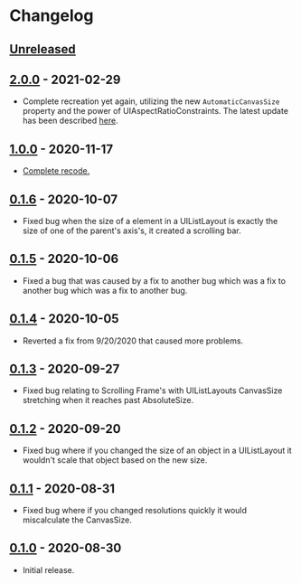 # Changelog

## [Unreleased]

## [2.0.0] - 2021-02-29
* Complete recreation yet again, utilizing the new `AutomaticCanvasSize` property and the power of
  UIAspectRatioConstraints. The latest update has been described [here](https://devforum.roblox.com/t/layoututil-automatically-sizes-a-scrollingframes-uigridlayout-uilistlayout/720840/46?u=iinemo).

## [1.0.0] - 2020-11-17
* [Complete recode.](https://devforum.roblox.com/t/layoututil-automatically-sizes-a-scrollingframes-uigridlayout-uilistlayout/720840/36?u=iinemo)

## [0.1.6] - 2020-10-07
* Fixed bug when the size of a element in a UIListLayout is exactly the size of one of the parent's axis's, it created a scrolling bar.

## [0.1.5] - 2020-10-06
* Fixed a bug that was caused by a fix to another bug which was a fix to another bug which was a fix to another bug.

## [0.1.4] - 2020-10-05
* Reverted a fix from 9/20/2020 that caused more problems.

## [0.1.3] - 2020-09-27
* Fixed bug relating to Scrolling Frame's with UIListLayouts CanvasSize stretching when it reaches past AbsoluteSize.

## [0.1.2] - 2020-09-20
* Fixed bug where if you changed the size of an object in a UIListLayout it wouldn't scale that object based on the new size.

## [0.1.1] - 2020-08-31
* Fixed bug where if you changed resolutions quickly it would miscalculate the CanvasSize.

## [0.1.0] - 2020-08-30
* Initial release.

<!-- -->
[unreleased]: https://github.com/ok-nick/LayoutUtil/compare/v2.0.0...HEAD
[2.0.0]: https://github.com/ok-nick/LayoutUtil/compare/v1.0.0...v2.0.0
[1.0.0]: https://github.com/ok-nick/LayoutUtil/compare/v0.1.6...v1.0.0
[0.1.6]: https://github.com/ok-nick/LayoutUtil/compare/v0.1.5...v0.1.6
[0.1.5]: https://github.com/ok-nick/LayoutUtil/compare/v0.1.4...v0.1.5
[0.1.4]: https://github.com/ok-nick/LayoutUtil/compare/v0.1.3...v0.1.4
[0.1.3]: https://github.com/ok-nick/LayoutUtil/compare/v0.1.2...v0.1.3
[0.1.2]: https://github.com/ok-nick/LayoutUtil/compare/v0.1.1...v0.1.2
[0.1.1]: https://github.com/ok-nick/LayoutUtil/compare/v0.1...v0.1.1
[0.1.0]: https://github.com/ok-nick/LayoutUtil/releases/tag/v0.1
